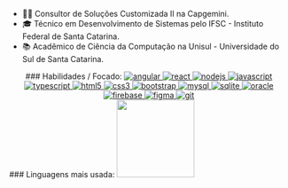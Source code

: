 - 👨‍💻 Consultor de Soluções Customizada II na Capgemini.
- 🎓 Técnico em Desenvolvimento de Sistemas pelo IFSC - Instituto Federal de Santa Catarina.
- 📚 Acadêmico de Ciência da Computação na Unisul - Universidade do Sul de Santa Catarina.

<div align="center">
    ### Habilidades / Focado:
    <a href="https://angular.io">
        <img src="https://img.shields.io/badge/angular-2E3440?style=for-the-badge&logo=angular&logoColor=F7DF1E" alt="angular" />
    </a>
    <a href="https://reactjs.org/">
        <img src="https://img.shields.io/badge/react-2E3440?style=for-the-badge&logo=react&logoColor=61DAFB" alt="react" />
    </a>
    <a href="https://nodejs.org">
        <img src="https://img.shields.io/badge/node.js-2E3440?style=for-the-badge&logo=node.js&logoColor=339933" alt="nodejs" />
    </a>
    <a href="https://developer.mozilla.org/en-US/docs/Web/JavaScript">
        <img src="https://img.shields.io/badge/javascript-2E3440?style=for-the-badge&logo=javascript&logoColor=F7DF1E" alt="javascript" />
    </a>
    <a href="https://www.typescriptlang.org/">
        <img src="https://img.shields.io/badge/typescript-2E3440?style=for-the-badge&logo=typescript&logoColor=3178C6" alt="typescript" />
    </a>
        <a href="https://www.w3.org/html/">
        <img src="https://img.shields.io/badge/html5-2E3440?style=for-the-badge&logo=html5&logoColor=E34F26" alt="html5" />
    </a>
    <a href="https://www.w3schools.com/css/">
        <img src="https://img.shields.io/badge/CSS3-2E3440?style=for-the-badge&logo=css3&logoColor=1572B6" alt="css3" />
    </a>
    <a href="https://getbootstrap.com">
        <img src="https://img.shields.io/badge/bootstrap-2E3440?style=for-the-badge&logo=bootstrap&logoColor=7952B3" alt="bootstrap" />
    </a>
    <a href="https://www.mysql.com/">
        <img src="https://img.shields.io/badge/mysql-2E3440?style=for-the-badge&logo=mysql&logoColor=4479A1" alt="mysql" />
    </a>
    <a href="https://www.sqlite.org/">
        <img src="https://img.shields.io/badge/sqlite-2E3440?style=for-the-badge&logo=sqlite&logoColor=003B57" alt="sqlite" />
    </a>
    <a href="https://docs.oracle.com/en/database/oracle/oracle-database/">
        <img src="https://img.shields.io/badge/oracle-2E3440?style=for-the-badge&logo=oracle&logoColor=003B57" alt="oracle" />
    </a>
    <a href="https://firebase.google.com/">
        <img src="https://img.shields.io/badge/firebase-2E3440?style=for-the-badge&logo=firebase&logoColor=FFCA28" alt="firebase" />
    </a>
    <a href="https://www.figma.com/">
        <img src="https://img.shields.io/badge/figma-2E3440?style=for-the-badge&logo=figma&logoColor=F24E1E" alt="figma" />
    </a>
    <a href="https://git-scm.com/">
        <img src="https://img.shields.io/badge/git-2E3440?style=for-the-badge&logo=git&logoColor=F05032"" alt=" git" />
    </a>
<div>                                                                                                                                  

<div align="left">
  ### Linguagens mais usada:
  <a href="https://github.com/gustavomghisi7">
  <img height="140em" src="https://github-readme-stats.vercel.app/api/top-langs/?username=gustavomghisi7&layout=compact&langs_count=16&theme=gotham&include_all_commits=true&count_private=true"/> 
<div>
